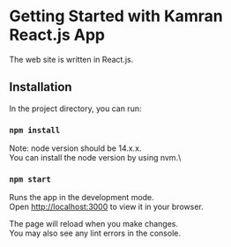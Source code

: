 # Getting Started with Kamran React.js App
The web site is written in React.js.
## Installation

In the project directory, you can run:

### `npm install`
Note: node version should be 14.x.x.\
You can install the node version by using nvm.\
### `npm start`

Runs the app in the development mode.\
Open [http://localhost:3000](http://localhost:3000) to view it in your browser.

The page will reload when you make changes.\
You may also see any lint errors in the console.
